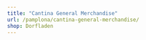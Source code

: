 ```yaml
---
title: "Cantina General Merchandise"
url: /pamplona/cantina-general-merchandise/
shop: Dorfladen
---
```

